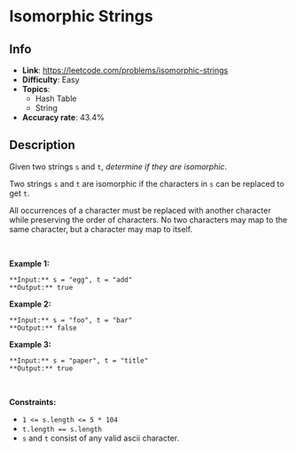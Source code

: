 # Isomorphic Strings

## Info  
- **Link**: https://leetcode.com/problems/isomorphic-strings
- **Difficulty**: Easy  
- **Topics**:   
    - Hash Table
    - String
- **Accuracy rate**: 43.4%  

## Description  
    
Given two strings `s` and `t`, *determine if they are isomorphic*.


Two strings `s` and `t` are isomorphic if the characters in `s` can be replaced to get `t`.


All occurrences of a character must be replaced with another character while preserving the order of characters. No two characters may map to the same character, but a character may map to itself.


 


**Example 1:**



```
**Input:** s = "egg", t = "add"
**Output:** true

```
**Example 2:**



```
**Input:** s = "foo", t = "bar"
**Output:** false

```
**Example 3:**



```
**Input:** s = "paper", t = "title"
**Output:** true

```

 


**Constraints:**


* `1 <= s.length <= 5 * 104`
* `t.length == s.length`
* `s` and `t` consist of any valid ascii character.


  
    
